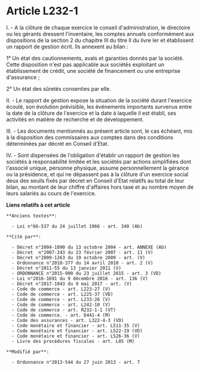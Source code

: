 # Article L232-1

I. - A la clôture de chaque exercice le conseil d'administration, le directoire ou les gérants dressent l'inventaire, les
comptes annuels conformément aux dispositions de la section 2 du chapitre III du titre II du livre Ier et établissent un
rapport de gestion écrit. Ils annexent au bilan :

1° Un état des cautionnements, avals et garanties donnés par la société. Cette disposition n'est pas applicable aux sociétés
exploitant un établissement de crédit, une société de financement ou une entreprise d'assurance ;

2° Un état des sûretés consenties par elle.

II. - Le rapport de gestion expose la situation de la société durant l'exercice écoulé, son évolution prévisible, les
événements importants survenus entre la date de la clôture de l'exercice et la date à laquelle il est établi, ses activités
en matière de recherche et de développement.

III. - Les documents mentionnés au présent article sont, le cas échéant, mis à la disposition des commissaires aux comptes
dans des conditions déterminées par décret en Conseil d'Etat.

IV. - Sont dispensées de l'obligation d'établir un rapport de gestion les sociétés à responsabilité limitée et les sociétés
par actions simplifiées dont l'associé unique, personne physique, assume personnellement la gérance ou la présidence, et qui
ne dépassent pas à la clôture d'un exercice social deux des seuils fixés par décret en Conseil d'Etat relatifs au total de
leur bilan, au montant de leur chiffre d'affaires hors taxe et au nombre moyen de leurs salariés au cours de l'exercice.

**Liens relatifs à cet article**

	**Anciens textes**:

	  - Loi n°66-537 du 24 juillet 1966 - art. 340 (Ab)

	**Cité par**:

	  - Décret n°2004-1090 du 13 octobre 2004 - art. ANNEXE (Ab)
	  - Décret  n°2007-243 du 23 février 2007 - art. 11 (V)
	  - Décret n°2009-1263 du 19 octobre 2009 - art. (V)
	  - Ordonnance n°2010-377 du 14 avril 2010 - art. 2 (V)
	  - Décret n°2011-55 du 13 janvier 2011 (V)
	  - ORDONNANCE n°2015-900 du 23 juillet 2015 - art. 3 (VD)
	  - Loi n°2016-1691 du 9 décembre 2016 - art. 136 (V)
	  - Décret n°2017-1043 du 9 mai 2017 - art. (V)
	  - Code de commerce - art. L223-27 (V)
	  - Code de commerce - art. L225-37 (VD)
	  - Code de commerce - art. L233-26 (V)
	  - Code de commerce - art. L242-10 (V)
	  - Code de commerce - art. R232-1-1 (VT)
	  - Code de commerce. - art. D441-4 (M)
	  - Code des assurances - art. L322-4-3 (VD)
	  - Code monétaire et financier - art. L511-35 (V)
	  - Code monétaire et financier - art. L522-19 (VD)
	  - Code monétaire et financier - art. L526-36 (V)
	  - Livre des procédures fiscales - art. L85 (M)

	**Modifié par**:

	  - Ordonnance n°2013-544 du 27 juin 2013 - art. 7
